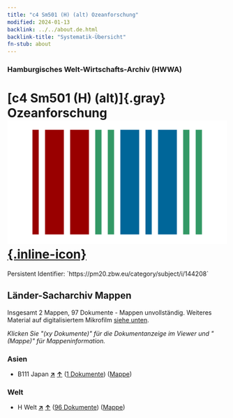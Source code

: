 ```yaml
---
title: "c4 Sm501 (H) (alt) Ozeanforschung"
modified: 2024-01-13
backlink: ../../about.de.html
backlink-title: "Systematik-Übersicht"
fn-stub: about
---
```


### Hamburgisches Welt-Wirtschafts-Archiv (HWWA)

# [c4 Sm501 (H) (alt)]{.gray}&#8201; Ozeanforschung &#160; [![Wikidata](/images/Wikidata-logo.svg "Wikidata"){.inline-icon}](http://www.wikidata.org/entity/Q104699237)

<div class="hint">Persistent Identifier: `https://pm20.zbw.eu/category/subject/i/144208`</div>







## Länder-Sacharchiv Mappen






Insgesamt 2 Mappen, 97 Dokumente - Mappen unvollständig. Weiteres Material auf digitalisiertem Mikrofilm [siehe unten](#filmsections).

_Klicken Sie "(xy Dokumente)" für die Dokumentanzeige im Viewer und "(Mappe)" für Mappeninformation._




### Asien

- B111 Japan [**&nearr;**](../../../geo/i/141272/about.de.html "Japan (alle Mappen)") [**&uarr;**](../../../geo/about.de.html#B111 "Ländersystematik") (<a href="https://pm20.zbw.eu/iiifview/folder/sh/141272,144208" title="über: Japan : Ozeanforschung" target="_blank">1 Dokumente</a>) ([Mappe](../../../../folder/sh/1412xx/141272/1442xx/144208/about.de.html))

### Welt

- H Welt [**&nearr;**](../../../geo/i/141728/about.de.html "Welt (alle Mappen)") [**&uarr;**](../../../geo/about.de.html#H "Ländersystematik") (<a href="https://pm20.zbw.eu/iiifview/folder/sh/141728,144208" title="über: Welt : Ozeanforschung" target="_blank">96 Dokumente</a>) ([Mappe](../../../../folder/sh/1417xx/141728/1442xx/144208/about.de.html))



<a id="filmsections" />













